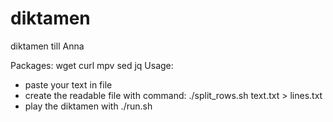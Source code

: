 # diktamen
diktamen till Anna

Packages: wget curl mpv sed jq
Usage:
- paste your text in file
- create the readable file with command:
  ./split_rows.sh text.txt > lines.txt
- play the diktamen with ./run.sh